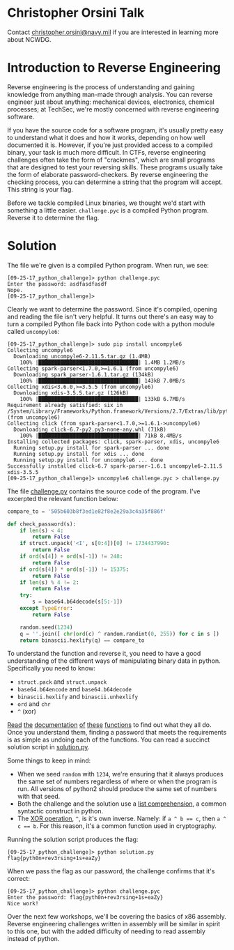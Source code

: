 # Christopher Orsini Talk

Contact christopher.orsini@navy.mil if you are interested in learning more about NCWDG.

# Introduction to Reverse Engineering

Reverse engineering is the process of understanding and gaining knowledge from
anything man-made through analysis. You can reverse engineer just about anything:
mechanical devices, electronics, chemical processes; at TechSec, we're mostly
concerned with reverse engineering software.

If you have the source code for a software program, it's usually pretty easy to
understand what it does and how it works, depending on how well documented it is.
However, if you're just provided access to a compiled binary, your task is much
more difficult. In CTFs, reverse engineering challenges often take the form of
"crackmes", which are small programs that are designed to test your reversing skills.
These programs usually take the form of elaborate password-checkers. By reverse
engineering the checking process, you can determine a string that the program
will accept. This string is your flag.

Before we tackle compiled Linux binaries, we thought we'd start with something
a little easier. `challenge.pyc` is a compiled Python program. Reverse it to
determine the flag.

# Solution

The file we're given is a compiled Python program. When run, we see:

```
[09-25-17_python_challenge]> python challenge.pyc
Enter the password: asdfasdfasdf
Nope.
[09-25-17_python_challenge]>
```

Clearly we want to determine the password. Since it's compiled, opening and
reading the file isn't very helpful. It turns out there's an easy way to turn
a compiled Python file back into Python code with a python module called
`uncompyle6`:

```
[09-25-17_python_challenge]> sudo pip install uncompyle6
Collecting uncompyle6
  Downloading uncompyle6-2.11.5.tar.gz (1.4MB)
    100% |████████████████████████████████| 1.4MB 1.2MB/s
Collecting spark-parser<1.7.0,>=1.6.1 (from uncompyle6)
  Downloading spark_parser-1.6.1.tar.gz (134kB)
    100% |████████████████████████████████| 143kB 7.0MB/s
Collecting xdis<3.6.0,>=3.5.5 (from uncompyle6)
  Downloading xdis-3.5.5.tar.gz (126kB)
    100% |████████████████████████████████| 133kB 6.7MB/s
Requirement already satisfied: six in /System/Library/Frameworks/Python.framework/Versions/2.7/Extras/lib/python (from uncompyle6)
Collecting click (from spark-parser<1.7.0,>=1.6.1->uncompyle6)
  Downloading click-6.7-py2.py3-none-any.whl (71kB)
    100% |████████████████████████████████| 71kB 8.4MB/s
Installing collected packages: click, spark-parser, xdis, uncompyle6
  Running setup.py install for spark-parser ... done
  Running setup.py install for xdis ... done
  Running setup.py install for uncompyle6 ... done
Successfully installed click-6.7 spark-parser-1.6.1 uncompyle6-2.11.5 xdis-3.5.5
[09-25-17_python_challenge]> uncompyle6 challenge.pyc > challenge.py
```

The file [challenge.py](challenge.py) contains the source code of the program. I've excerpted the relevant function below:

```python
compare_to = '505b603b8f3ed1e82f8e2e29a3c4a35f886f'

def check_password(s):
    if len(s) < 4:
        return False
    if struct.unpack('<I', s[0:4])[0] != 1734437990:
        return False
    if ord(s[4]) + ord(s[-1]) != 248:
        return False
    if ord(s[4]) * ord(s[-1]) != 15375:
        return False
    if len(s) % 4 != 2:
        return False
    try:
        s = base64.b64decode(s[5:-1])
    except TypeError:
        return False

    random.seed(1234)
    q = ''.join([ chr(ord(c) ^ random.randint(0, 255)) for c in s ])
    return binascii.hexlify(q) == compare_to
```

To understand the function and reverse it, you need to have a good understanding of the different ways of manipulating binary data in python. Specifically you need to know:

* `struct.pack` and `struct.unpack`
* `base64.b64encode` and `base64.b64decode`
* `binascii.hexlify` and `binascii.unhexlify`
* `ord` and `chr`
* `^` (xor)

[Read](https://docs.python.org/2/library/struct.html) [the](https://docs.python.org/2/library/base64.html) [documentation](https://docs.python.org/2/library/binascii.html) [of](https://docs.python.org/2/library/functions.html#ord) [these](https://docs.python.org/2/library/functions.html#chr) [functions](https://stackoverflow.com/questions/14526584/what-does-the-xor-operator-do) to find out what they all do. Once you understand them, finding a password that meets the requirements is as simple as undoing each of the functions. You can read a succinct solution script in [solution.py](solution.py).

Some things to keep in mind:
* When we seed `random` with `1234`, we're ensuring that it always produces the same set of numbers regardless of where or when the program is run. All versions of python2 should produce the same set of numbers with that seed.
* Both the challenge and the solution use a [list comprehension](http://www.secnetix.de/olli/Python/list_comprehensions.hawk), a common syntactic construct in python.
* The [XOR operation](https://en.wikipedia.org/wiki/Exclusive_or), `^`, is it's own inverse. Namely: if `a ^ b == c`, then `a ^ c == b`. For this reason, it's a common function used in cryptography.


Running the solution script produces the flag:

```
[09-25-17_python_challenge]> python solution.py
flag{pyth0n+rev3rsing+1s+eaZy}
```

When we pass the flag as our password, the challenge confirms that it's correct:

```
[09-25-17_python_challenge]> python challenge.pyc
Enter the password: flag{pyth0n+rev3rsing+1s+eaZy}
Nice work!
```

Over the next few workshops, we'll be covering the basics of x86 assembly. Reverse engineering challenges written in assembly will be similar in spirit to this one, but with the added difficulty of needing to read assembly instead of python.
